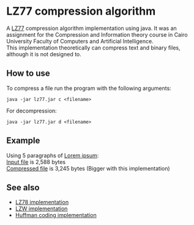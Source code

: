 # LZ77 compression algorithm

A [LZ77](https://en.wikipedia.org/wiki/LZ77_and_LZ78) compression algorithm implementation using java. It was an assignment for the Compression and Information theory course in Cairo University Faculty of Computers and Artificial Intelligence.  
This implementation theoretically can compress text and binary files, although it is not designed to.

## How to use

To compress a file run the program with the following arguments:
```shell
java -jar lz77.jar c <filename>
```

For decompression:
```shell
java -jar lz77.jar d <filename>
```

## Example

Using 5 paragraphs of [Lorem ipsum](https://www.lipsum.com/feed/html):  
[Input file](examples/lipsum.txt) is 2,588 bytes  
[Compressed file](examples/lipsum.txt.lz77) is 3,245 bytes (Bigger with this implementation)


## See also

- [LZ78 implementation](https://github.com/KareemMAX/lz78)
- [LZW implementation](https://github.com/KareemMAX/lzw)
- [Huffman coding implementation](https://github.com/mAshrafDawood/Huffman)